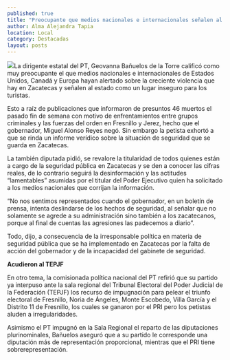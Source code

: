 ```yaml
---
published: true
title: "Preocupante que medios nacionales e internacionales señalen al estado un lugar inseguro para turistas:  Geovanna Bañuelos "
author: Alma Alejandra Tapia
location: Local
category: Destacadas
layout: posts
---
```


![](http://i.imgur.com/SL3E6Kzm.jpg)La dirigente estatal del PT, Geovanna Bañuelos de la Torre calificó como muy preocupante el que medios nacionales e internacionales de Estados Unidos, Canadá y Europa hayan alertado sobre la creciente violencia que hay en Zacatecas y señalen al estado como un lugar inseguro para los turistas.

Esto a raíz de publicaciones que informaron de presuntos 46 muertos el pasado fin de semana con motivo de enfrentamientos entre grupos criminales y las fuerzas del orden en Fresnillo y Jerez, hecho que el gobernador, Miguel Alonso Reyes negó. Sin embargo la petista exhortó a que se rinda un informe verídico sobre la situación de seguridad que se guarda en Zacatecas.

La también diputada pidió, se revalore la titularidad de todos quienes están a cargo de la seguridad pública en Zacatecas y se den a conocer las cifras reales, de lo contrario seguirá la desinformación y las actitudes “lamentables” asumidas por el titular del Poder Ejecutivo quien ha solicitado a los medios nacionales que corrijan la información.

“No nos sentimos representados cuando el gobernador, en un boletín de prensa, intenta deslindarse de los hechos de seguridad, al señalar que no solamente se agrede a su administración sino también a los zacatecanos, porque al final de cuentas las agresiones las padecemos a diario”.

Todo, dijo, a consecuencia de la irresponsable política en materia de seguridad  pública que se ha implementado en Zacatecas por la falta de acción del gobernador y de la incapacidad del gabinete de seguridad.

**Acudieron al TEPJF**

En otro tema, la comisionada política nacional del PT refirió que su partido ya interpuso ante la sala regional del Tribunal Electoral del Poder Judicial de la Federación (TEPJF) los recurso de impugnación para pelear el triunfo electoral de Fresnillo, Noria de Ángeles, Monte Escobedo, Villa García y el Distrito 11 de Fresnillo, los cuales se ganaron por el PRI pero los petistas aluden a irregularidades.

Asimismo el PT impugnó en la Sala Regional el reparto de las diputaciones plurinominales, Bañuelos aseguró que a su partido le corresponde una diputación más de representación proporcional, mientras que el PRI tiene sobrerepresentación. 
